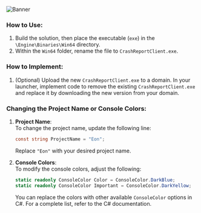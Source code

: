 ![Banner](https://eonfn.dev/CrashReportClient%20Helper.png)

### How to Use:
1. Build the solution, then place the executable (`exe`) in the `\Engine\Binaries\Win64` directory.
2. Within the `Win64` folder, rename the file to `CrashReportClient.exe`.

### How to Implement:
1. (Optional) Upload the new `CrashReportClient.exe` to a domain. In your launcher, implement code to remove the existing `CrashReportClient.exe` and replace it by downloading the new version from your domain.

### Changing the Project Name or Console Colors:
1. **Project Name**:  
   To change the project name, update the following line:
   ```csharp
   const string ProjectName = "Eon";
   ```
   Replace `"Eon"` with your desired project name.

2. **Console Colors**:  
   To modify the console colors, adjust the following:
   ```csharp
   static readonly ConsoleColor Color = ConsoleColor.DarkBlue;
   static readonly ConsoleColor Important = ConsoleColor.DarkYellow;
   ```
   You can replace the colors with other available `ConsoleColor` options in C#. For a complete list, refer to the C# documentation.
